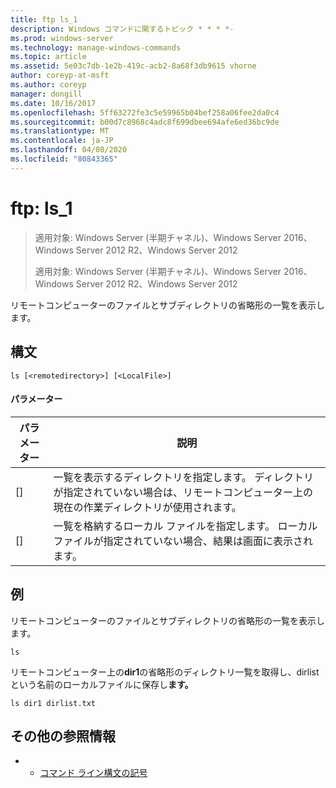 ```yaml
---
title: ftp ls_1
description: Windows コマンドに関するトピック * * * *-
ms.prod: windows-server
ms.technology: manage-windows-commands
ms.topic: article
ms.assetid: 5e03c7db-1e2b-419c-acb2-8a68f3db9615 vhorne
author: coreyp-at-msft
ms.author: coreyp
manager: dongill
ms.date: 10/16/2017
ms.openlocfilehash: 5ff63272fe3c5e59965b04bef258a06fee2da0c4
ms.sourcegitcommit: b00d7c8968c4adc8f699dbee694afe6ed36bc9de
ms.translationtype: MT
ms.contentlocale: ja-JP
ms.lasthandoff: 04/08/2020
ms.locfileid: "80843365"
---
```

# <a name="ftp-ls_1"></a>ftp: ls_1

> 適用対象: Windows Server (半期チャネル)、Windows Server 2016、Windows Server 2012 R2、Windows Server 2012
> 
> 
> 適用対象: Windows Server (半期チャネル)、Windows Server 2016、Windows Server 2012 R2、Windows Server 2012

リモートコンピューターのファイルとサブディレクトリの省略形の一覧を表示します。   
## <a name="syntax"></a>構文  
```  
ls [<remotedirectory>] [<LocalFile>]  
```  
#### <a name="parameters"></a>パラメーター  

|      パラメーター      |                                                                       説明                                                                        |
|---------------------|----------------------------------------------------------------------------------------------------------------------------------------------------------|
| [<remotedirectory>] | 一覧を表示するディレクトリを指定します。 ディレクトリが指定されていない場合は、リモートコンピューター上の現在の作業ディレクトリが使用されます。 |
|    [<LocalFile>]    |               一覧を格納するローカル ファイルを指定します。 ローカルファイルが指定されていない場合、結果は画面に表示されます。               |

## <a name="examples"></a><a name=BKMK_Examples></a>例  
リモートコンピューターのファイルとサブディレクトリの省略形の一覧を表示します。  
```  
ls  
```  
リモートコンピューター上の**dir1**の省略形のディレクトリ一覧を取得し、dirlist という名前のローカルファイルに保存し**ます。**  
```  
ls dir1 dirlist.txt   
```  
## <a name="additional-references"></a>その他の参照情報  
-   - [コマンド ライン構文の記号](command-line-syntax-key.md)  
